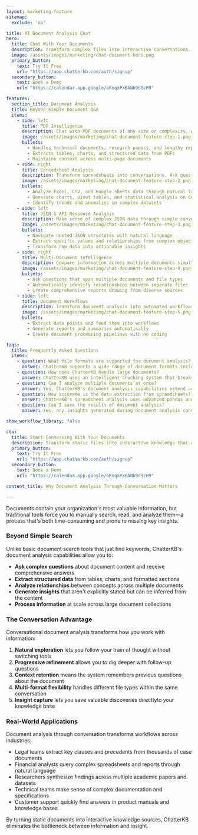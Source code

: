 ```yaml
---
layout: marketing-feature
sitemap:
  exclude: 'no'

title: AI Document Analysis Chat
hero:
  title: Chat With Your Documents
  description: Transform complex files into interactive conversations. Get insights, analyze data, and extract information from any document through natural dialogue.
  image: /assets/images/marketing/chat-document-hero.png
  primary_button:
    text: Try It Free
    url: "https://app.chatterkb.com/auth/signup"
  secondary_button:
    text: Book a Demo
    url: "https://calendar.app.google/oKoqxPxBANh9d9cH9"

features:
  section_title: Document Analysis
  title: Beyond Simple Document Q&A
  items:
    - side: left
      title: PDF Intelligence
      description: Chat with PDF documents of any size or complexity. Ask questions, extract information, and get summaries without manual reading.
      image: /assets/images/marketing/chat-document-feature-step-1.png
      bullets:
        - Handles technical documents, research papers, and lengthy reports
        - Extracts tables, charts, and structured data from PDFs
        - Maintains context across multi-page documents
    - side: right
      title: Spreadsheet Analysis
      description: Transform spreadsheets into conversations. Ask questions about your data and get instant insights without writing formulas.
      image: /assets/images/marketing/chat-document-feature-step-2.png
      bullets:
        - Analyze Excel, CSV, and Google Sheets data through natural language
        - Generate charts, pivot tables, and statistical analysis on demand
        - Identify trends and anomalies in complex datasets
    - side: left
      title: JSON & API Response Analysis
      description: Make sense of complex JSON data through simple conversation. Perfect for API responses, configuration files, and data exports.
      image: /assets/images/marketing/chat-document-feature-step-3.png
      bullets:
        - Navigate nested JSON structures with natural language
        - Extract specific values and relationships from complex objects
        - Transform raw data into actionable insights
    - side: right
      title: Multi-Document Intelligence
      description: Compare information across multiple documents simultaneously. Identify connections and contradictions without manual cross-referencing.
      image: /assets/images/marketing/chat-document-feature-step-4.png
      bullets:
        - Ask questions that span multiple documents and file types
        - Automatically identify relationships between separate files
        - Create comprehensive reports drawing from diverse sources
    - side: left
      title: Document Workflows
      description: Transform document analysis into automated workflows. Extract information, process it, and take action—all from a single conversation.
      image: /assets/images/marketing/chat-document-feature-step-5.png
      bullets:
        - Extract data points and feed them into workflows
        - Generate reports and summaries automatically
        - Create document processing pipelines with no coding

faqs:
  title: Frequently Asked Questions
  items:
    - question: What file formats are supported for document analysis?
      answer: ChatterKB supports a wide range of document formats including PDFs, Word documents, Excel spreadsheets, CSV files, PowerPoint presentations, JSON files, and plain text. Our system processes each format appropriately to extract both content and structure, allowing for meaningful conversations about your documents.
    - question: How does ChatterKB handle large documents?
      answer: ChatterKB uses an intelligent chunking system that breaks large documents into manageable sections while maintaining context across the entire document. This allows you to have conversations about documents of any size—from single-page memos to thousand-page technical manuals—without losing important context or relationships.
    - question: Can I analyze multiple documents at once?
      answer: Yes, ChatterKB's document analysis capabilities extend across multiple documents simultaneously. You can ask questions that require information from several different files, compare content across documents, or create comprehensive analyses that draw from diverse sources—all within a single conversation.
    - question: How accurate is the data extraction from spreadsheets?
      answer: ChatterKB's spreadsheet analysis uses advanced pandas and Python processing to ensure high accuracy when extracting and analyzing tabular data. The system can handle complex formulas, pivot tables, and statistical analysis with precision comparable to dedicated spreadsheet applications, while offering the convenience of natural language interaction.
    - question: Can I save the results of document analysis?
      answer: Yes, any insights generated during document analysis conversations can be saved to your knowledge base with a single click using the Save to KB feature. This transforms temporary analysis into permanent, searchable knowledge that becomes part of your organization's intelligence system.

show_workflow_library: false

cta:
  title: Start Conversing With Your Documents
  description: Transform static files into interactive knowledge that answers your questions.
  primary_button:
    text: Try It Free
    url: "https://app.chatterkb.com/auth/signup"
  secondary_button:
    text: Book a Demo
    url: "https://calendar.app.google/oKoqxPxBANh9d9cH9"

content_title: Why Document Analysis Through Conversation Matters

---
```


Documents contain your organization's most valuable information, but traditional tools force you to manually search, read, and analyze them—a process that's both time-consuming and prone to missing key insights.

### Beyond Simple Search

Unlike basic document search tools that just find keywords, ChatterKB's document analysis capabilities allow you to:

- **Ask complex questions** about document content and receive comprehensive answers
- **Extract structured data** from tables, charts, and formatted sections
- **Analyze relationships** between concepts across multiple documents
- **Generate insights** that aren't explicitly stated but can be inferred from the content
- **Process information** at scale across large document collections

### The Conversation Advantage

Conversational document analysis transforms how you work with information:

1. **Natural exploration** lets you follow your train of thought without switching tools
2. **Progressive refinement** allows you to dig deeper with follow-up questions
3. **Context retention** means the system remembers previous questions about the document
4. **Multi-format flexibility** handles different file types within the same conversation
5. **Insight capture** lets you save valuable discoveries directlyto your knowledge base

### Real-World Applications

Document analysis through conversation transforms workflows across industries:

- Legal teams extract key clauses and precedents from thousands of case documents
- Financial analysts query complex spreadsheets and reports through natural language
- Researchers synthesize findings across multiple academic papers and datasets
- Technical teams make sense of complex documentation and specifications
- Customer support quickly find answers in product manuals and knowledge bases

By turning static documents into interactive knowledge sources, ChatterKB eliminates the bottleneck between information and insight. 